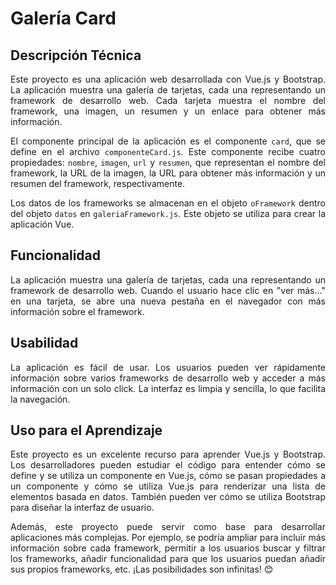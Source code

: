 # Galería Card

## Descripción Técnica

<p align="justify">Este proyecto es una aplicación web desarrollada con Vue.js y Bootstrap. La aplicación muestra una galería de tarjetas, cada una representando un framework de desarrollo web. Cada tarjeta muestra el nombre del framework, una imagen, un resumen y un enlace para obtener más información.</p>

<p align="justify">El componente principal de la aplicación es el componente <code>card</code>, que se define en el archivo <code>componenteCard.js</code>. Este componente recibe cuatro propiedades: <code>nombre</code>, <code>imagen</code>, <code>url</code> y <code>resumen</code>, que representan el nombre del framework, la URL de la imagen, la URL para obtener más información y un resumen del framework, respectivamente.</p>

<p align="justify">Los datos de los frameworks se almacenan en el objeto <code>oFramework</code> dentro del objeto <code>datos</code> en <code>galeriaFramework.js</code>. Este objeto se utiliza para crear la aplicación Vue.</p>

## Funcionalidad

<p align="justify">La aplicación muestra una galería de tarjetas, cada una representando un framework de desarrollo web. Cuando el usuario hace clic en "ver más..." en una tarjeta, se abre una nueva pestaña en el navegador con más información sobre el framework.</p>

## Usabilidad

<p align="justify">La aplicación es fácil de usar. Los usuarios pueden ver rápidamente información sobre varios frameworks de desarrollo web y acceder a más información con un solo click. La interfaz es limpia y sencilla, lo que facilita la navegación.</p>

## Uso para el Aprendizaje

<p align="justify">Este proyecto es un excelente recurso para aprender Vue.js y Bootstrap. Los desarrolladores pueden estudiar el código para entender cómo se define y se utiliza un componente en Vue.js, cómo se pasan propiedades a un componente y cómo se utiliza Vue.js para renderizar una lista de elementos basada en datos. También pueden ver cómo se utiliza Bootstrap para diseñar la interfaz de usuario.</p>

<p align="justify">Además, este proyecto puede servir como base para desarrollar aplicaciones más complejas. Por ejemplo, se podría ampliar para incluir más información sobre cada framework, permitir a los usuarios buscar y filtrar los frameworks, añadir funcionalidad para que los usuarios puedan añadir sus propios frameworks, etc. ¡Las posibilidades son infinitas! 😊</p>
